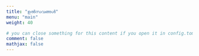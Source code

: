 ```yaml
---
title: "ഉൽസവങ്ങൾ"
menu: "main"
weight: 40

# you can close something for this content if you open it in config.toml.
comment: false
mathjax: false
---
```

